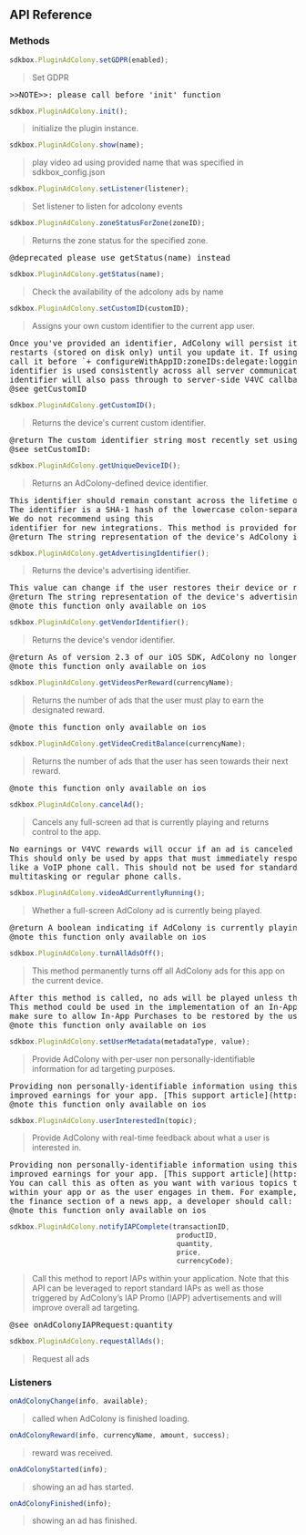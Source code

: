 ## API Reference

### Methods
```javascript
sdkbox.PluginAdColony.setGDPR(enabled);
```
> Set GDPR

<pre>
>>NOTE>>: please call before 'init' function
</pre>

```javascript
sdkbox.PluginAdColony.init();
```
> initialize the plugin instance.

```javascript
sdkbox.PluginAdColony.show(name);
```
> play video ad using provided name that was specified in sdkbox_config.json

```javascript
sdkbox.PluginAdColony.setListener(listener);
```
> Set listener to listen for adcolony events

```javascript
sdkbox.PluginAdColony.zoneStatusForZone(zoneID);
```
> Returns the zone status for the specified zone.

<pre>
@deprecated please use getStatus(name) instead
</pre>

```javascript
sdkbox.PluginAdColony.getStatus(name);
```
> Check the availability of the adcolony ads by name

```javascript
sdkbox.PluginAdColony.setCustomID(customID);
```
> Assigns your own custom identifier to the current app user.

<pre>
Once you've provided an identifier, AdColony will persist it across app
restarts (stored on disk only) until you update it. If using this method,
call it before `+ configureWithAppID:zoneIDs:delegate:logging:` so that the
identifier is used consistently across all server communications. The
identifier will also pass through to server-side V4VC callbacks.
@see getCustomID
</pre>

```javascript
sdkbox.PluginAdColony.getCustomID();
```
> Returns the device's current custom identifier.

<pre>
@return The custom identifier string most recently set using `+ setCustomID:`.
@see setCustomID:
</pre>

```javascript
sdkbox.PluginAdColony.getUniqueDeviceID();
```
> Returns an AdColony-defined device identifier.

<pre>
This identifier should remain constant across the lifetime of an iOS device.
The identifier is a SHA-1 hash of the lowercase colon-separated MAC address of the device's WiFi interface.
We do not recommend using this
identifier for new integrations. This method is provided for backwards compatibility.
@return The string representation of the device's AdColony identifier.
</pre>

```javascript
sdkbox.PluginAdColony.getAdvertisingIdentifier();
```
> Returns the device's advertising identifier.

<pre>
This value can change if the user restores their device or resets ad tracking.
@return The string representation of the device's advertising identifier, introduced in iOS 6. Returns `nil` on iOS 5 or below.
@note this function only available on ios
</pre>

```javascript
sdkbox.PluginAdColony.getVendorIdentifier();
```
> Returns the device's vendor identifier.

<pre>
@return As of version 2.3 of our iOS SDK, AdColony no longer collects the vendor identifier and this method will return `nil`. This method is provided for backwards compatibility.
@note this function only available on ios
</pre>

```javascript
sdkbox.PluginAdColony.getVideosPerReward(currencyName);
```
> Returns the number of ads that the user must play to earn the designated reward.

<pre>
@note this function only available on ios
</pre>

```javascript
sdkbox.PluginAdColony.getVideoCreditBalance(currencyName);
```
> Returns the number of ads that the user has seen towards their next reward.

<pre>
@note this function only available on ios
</pre>

```javascript
sdkbox.PluginAdColony.cancelAd();
```
> Cancels any full-screen ad that is currently playing and returns control to the app.

<pre>
No earnings or V4VC rewards will occur if an ad is canceled programmatically by the app.
This should only be used by apps that must immediately respond to non-standard incoming events,
like a VoIP phone call. This should not be used for standard app interruptions such as
multitasking or regular phone calls.
</pre>

```javascript
sdkbox.PluginAdColony.videoAdCurrentlyRunning();
```
> Whether a full-screen AdColony ad is currently being played.

<pre>
@return A boolean indicating if AdColony is currently playing an ad.
@note this function only available on ios
</pre>

```javascript
sdkbox.PluginAdColony.turnAllAdsOff();
```
> This method permanently turns off all AdColony ads for this app on the current device.

<pre>
After this method is called, no ads will be played unless the app is deleted and reinstalled.
This method could be used in the implementation of an In-App Purchase to disable ads;
make sure to allow In-App Purchases to be restored by the user in the case of deleting and reinstalling the app.
@note this function only available on ios
</pre>

```javascript
sdkbox.PluginAdColony.setUserMetadata(metadataType, value);
```
> Provide AdColony with per-user non personally-identifiable information for ad targeting purposes.

<pre>
Providing non personally-identifiable information using this API will improve targeting and unlock
improved earnings for your app. [This support article](http://support.adcolony.com/customer/portal/articles/700183-sdk-user-metadata-pass-through) contains usage guidelines.
@note this function only available on ios
</pre>

```javascript
sdkbox.PluginAdColony.userInterestedIn(topic);
```
> Provide AdColony with real-time feedback about what a user is interested in.

<pre>
Providing non personally-identifiable information using this API will improve targeting and unlock
improved earnings for your app. [This support article](http://support.adcolony.com/customer/portal/articles/700183-sdk-user-metadata-pass-through) contains usage guidelines.
You can call this as often as you want with various topics that the user has engaged in
within your app or as the user engages in them. For example, if the user has started browsing
the finance section of a news app, a developer should call: `[AdColony userInterestedIn:@"finance"]`.
@note this function only available on ios
</pre>

```javascript
sdkbox.PluginAdColony.notifyIAPComplete(transactionID,
                                         productID,
                                         quantity,
                                         price,
                                         currencyCode);
```
> Call this method to report IAPs within your application. Note that this API can be leveraged to report standard IAPs
as well as those triggered by AdColony’s IAP Promo (IAPP) advertisements and will improve overall ad targeting.

<pre>
@see onAdColonyIAPRequest:quantity
</pre>

```javascript
sdkbox.PluginAdColony.requestAllAds();
```
> Request all ads


### Listeners
```javascript
onAdColonyChange(info, available);
```
> called when AdColony is finished loading.

```javascript
onAdColonyReward(info, currencyName, amount, success);
```
> reward was received.

```javascript
onAdColonyStarted(info);
```
> showing an ad has started.

```javascript
onAdColonyFinished(info);
```
> showing an ad has finished.


